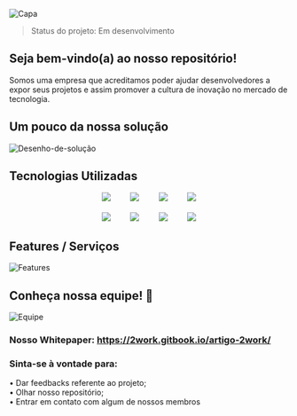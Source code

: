 ![Capa](https://user-images.githubusercontent.com/70399485/134790099-02006817-acc0-4476-acf6-86823648cf90.gif)

> Status do projeto: Em desenvolvimento

## Seja bem-vindo(a) ao nosso repositório!
Somos uma empresa que acreditamos poder ajudar desenvolvedores a expor seus projetos e assim promover a cultura de inovação no mercado de tecnologia.

## Um pouco da nossa solução
![Desenho-de-solução](https://user-images.githubusercontent.com/70399485/134789513-c7ab2c75-05fb-49ac-948d-b7421e03048d.png)

## Tecnologias Utilizadas

<p align="center">
    <img src="https://img.shields.io/badge/HTML5-E34F26?style=for-the-badge&logo=html5&logoColor=white">
    &nbsp;&nbsp;&nbsp;&nbsp;&nbsp;&nbsp;&nbsp;
    <img src="https://img.shields.io/badge/CSS3-1572B6?style=for-the-badge&logo=css3&logoColor=white">
    &nbsp;&nbsp;&nbsp;&nbsp;&nbsp;&nbsp;&nbsp;
    <img src="https://img.shields.io/badge/JavaScript-323330?style=for-the-badge&logo=javascript&logoColor=F7DF1E">
    &nbsp;&nbsp;&nbsp;&nbsp;&nbsp;&nbsp;&nbsp;
    <img src="https://img.shields.io/badge/react-%2320232a.svg?style=for-the-badge&logo=react&logoColor=%2361DAFB"> <br> <br>
    &nbsp;&nbsp;&nbsp;&nbsp;&nbsp;&nbsp;&nbsp;
    <img src="https://img.shields.io/badge/Java-ED8B00?style=for-the-badge&logo=java&logoColor=white">
    &nbsp;&nbsp;&nbsp;&nbsp;&nbsp;&nbsp;&nbsp;
    <img src="https://img.shields.io/badge/spring-%236DB33F.svg?style=for-the-badge&logo=spring&logoColor=white">
    &nbsp;&nbsp;&nbsp;&nbsp;&nbsp;&nbsp;&nbsp;
    <img src="https://img.shields.io/badge/php-%23777BB4.svg?style=for-the-badge&logo=php&logoColor=white">
    &nbsp;&nbsp;&nbsp;&nbsp;&nbsp;&nbsp;&nbsp;
    <img src="https://img.shields.io/badge/azure-%230072C6.svg?style=for-the-badge&logo=azure-devops&logoColor=white">
    &nbsp;&nbsp;&nbsp;&nbsp;&nbsp;&nbsp;&nbsp;
</p>

## Features / Serviços
![Features](https://user-images.githubusercontent.com/70399485/138110029-4c42f799-87d9-41f0-b2c3-002f034d4b7a.gif)

## Conheça nossa equipe! 🥰 
![Equipe](https://user-images.githubusercontent.com/70399485/134790137-518d1034-b7c3-485e-947c-43f37606cf06.png)

### Nosso Whitepaper: https://2work.gitbook.io/artigo-2work/

### Sinta-se à vontade para:
• Dar feedbacks referente ao projeto; <br>
• Olhar nosso repositório; <br> 
• Entrar em contato com algum de nossos membros <br>
